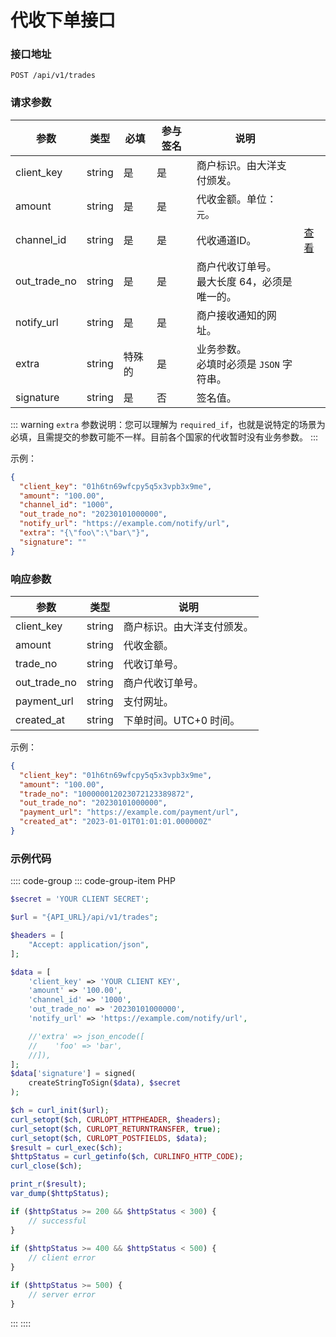 # 代收下单接口

### 接口地址

`POST /api/v1/trades`

### 请求参数

| 参数           | 类型     | 必填  | 参与签名 | 说明                          |                   |
|--------------|--------|-----|------|-----------------------------|-------------------|
| client_key   | string | 是   | 是    | 商户标识。由大洋支付颁发。               |                   |
| amount       | string | 是   | 是    | 代收金额。单位：`元`。                |                   |
| channel_id   | string | 是   | 是    | 代收通道ID。                     | [查看](channels.md) |
| out_trade_no | string | 是   | 是    | 商户代收订单号。<br>最大长度 64，必须是唯一的。 |                   |
| notify_url   | string | 是   | 是    | 商户接收通知的网址。                  |                   |
| extra        | string | 特殊的 | 是    | 业务参数。<br>必填时必须是 `JSON` 字符串。 |                   |
| signature    | string | 是   | 否    | 签名值。                        |                   |

::: warning
`extra` 参数说明：您可以理解为 `required_if`，也就是说特定的场景为必填，且需提交的参数可能不一样。目前各个国家的代收暂时没有业务参数。
:::

示例：

```json
{
  "client_key": "01h6tn69wfcpy5q5x3vpb3x9me",
  "amount": "100.00",
  "channel_id": "1000",
  "out_trade_no": "20230101000000",
  "notify_url": "https://example.com/notify/url",
  "extra": "{\"foo\":\"bar\"}",
  "signature": ""
}
```

### 响应参数
| 参数           | 类型     | 说明             | 
|--------------|--------|----------------|
| client_key   | string | 商户标识。由大洋支付颁发。  |
| amount       | string | 代收金额。          |
| trade_no     | string | 代收订单号。         |
| out_trade_no | string | 商户代收订单号。       |
| payment_url  | string | 支付网址。          |
| created_at   | string | 下单时间。UTC+0 时间。 |

示例：

```json
{
  "client_key": "01h6tn69wfcpy5q5x3vpb3x9me",
  "amount": "100.00",
  "trade_no": "100000012023072123389872",
  "out_trade_no": "20230101000000",
  "payment_url": "https://example.com/payment/url",
  "created_at": "2023-01-01T01:01:01.000000Z"
}
```

### 示例代码

:::: code-group
::: code-group-item PHP
```php
$secret = 'YOUR CLIENT SECRET';

$url = "{API_URL}/api/v1/trades";

$headers = [
    "Accept: application/json",
];

$data = [
    'client_key' => 'YOUR CLIENT KEY',
    'amount' => '100.00',
    'channel_id' => '1000',
    'out_trade_no' => '20230101000000',
    'notify_url' => 'https://example.com/notify/url',

    //'extra' => json_encode([
    //    'foo' => 'bar',
    //]),
];
$data['signature'] = signed(
    createStringToSign($data), $secret
);

$ch = curl_init($url);
curl_setopt($ch, CURLOPT_HTTPHEADER, $headers);
curl_setopt($ch, CURLOPT_RETURNTRANSFER, true);
curl_setopt($ch, CURLOPT_POSTFIELDS, $data);
$result = curl_exec($ch);
$httpStatus = curl_getinfo($ch, CURLINFO_HTTP_CODE);
curl_close($ch);

print_r($result);
var_dump($httpStatus);

if ($httpStatus >= 200 && $httpStatus < 300) {
    // successful
}
    
if ($httpStatus >= 400 && $httpStatus < 500) {
    // client error
} 

if ($httpStatus >= 500) {
    // server error
}
```
:::
::::
